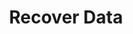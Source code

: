 ---
sidebar_position: 2
title: "Recover Data"
sidebar_label: "Recover Data"
description: "Retrieve lost data in Alpine Linux platforms - recover deleted files, restore lost data, perform data recovery, and salvage important files."
keywords:
  - "alpine data recovery"
  - "deleted files"
  - "lost data"
  - "file recovery"
  - "data retrieval"
tags:
  - alpine
  - data-recovery
  - deleted-files
  - file-recovery
  - recovery
slug: /linux/alpine/troubleshooting/recovery-procedures/recover-data
---